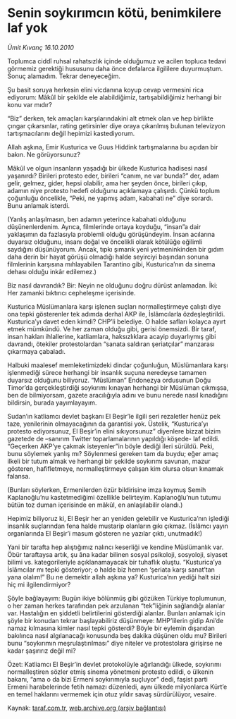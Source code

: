 # Senin soykırımcın kötü, benimkilere laf yok

*Ümit Kıvanç 16.10.2010*

<div class="yazi"><p>Toplumca ciddî ruhsal rahatsızlık içinde olduğumuz ve acilen topluca tedavi görmemiz gerektiği hususunu daha önce defalarca ilgililere duyurmuştum. Sonuç alamadım. Tekrar deneyeceğim.</p>
<p>Şu basit soruya herkesin elini vicdanına koyup cevap vermesini rica ediyorum: Mâkûl bir şekilde ele alabildiğimiz, tartışabildiğimiz herhangi bir konu var mıdır?</p>
<p>“Biz” derken, tek amaçları karşılarındakini alt etmek olan ve hep birlikte çıngar çıkarsınlar, rating getirsinler diye oraya çıkarılmış bulunan televizyon tartışmacılarını değil hepimizi kastediyorum.</p>
<p>Allah aşkına, Emir Kusturica ve Guus Hiddink tartışmalarına bu açıdan bir bakın. Ne görüyorsunuz?</p>
<p>Mâkûl ve olgun insanların yaşadığı bir ülkede Kusturica hadisesi nasıl yaşanırdı? Birileri protesto eder, birileri “canım, ne var bunda?” der, adam gelir, gelmez, gider, hepsi olabilir, ama her şeyden önce, birileri çıkıp, adamın niye protesto hedefi olduğunu açıklamaya çalışırdı. Çünkü toplum çoğunluğu öncelikle, “Peki, ne yapmış adam, kabahati ne” diye sorardı. Bunu anlamak isterdi.</p>
<p>(Yanlış anlaşılmasın, ben adamın yeterince kabahati olduğunu düşünenlerdenim. Ayrıca, filmlerinde ortaya koyduğu, “insan”a dair yaklaşımın da fazlasıyla problemli olduğu görüşündeyim. İnsan acılarına duyarsız olduğunu, insanı doğal ve öncelikli olarak kötülüğe eğilimli saydığını düşünüyorum. Ancak, tıpkı şımarık yeni yetmeninkinden bir gıdım daha derin bir hayat görüşü olmadığı halde seyirciyi başından sonuna filmlerinin karşısına mıhlayabilen Tarantino gibi, Kusturica’nın da sinema dehası olduğu inkâr edilemez.)</p>
<p>Biz nasıl davrandık? Bir: Neyin ne olduğunu doğru dürüst anlamadan. İki: Her zamanki bıktırıcı cepheleşme içerisinde. </p>
<p>Kusturica Müslümanlara karşı işlenen suçları normalleştirmeye çalıştı diye ona tepki gösterenler tek adımda derhal AKP ile, İslâmcılarla özdeşleştirildi. Kusturica’yı davet eden kimdi? CHP’li belediye. O halde safları kolayca ayırt etmek mümkündü. Ve her zaman olduğu gibi, gerisi önemsizdi. Bir taraf, insan hakları ihlallerine, katliamlara, haksızlıklara acayip duyarlıymış gibi davrandı, ötekiler protestolardan “sanata saldıran şeriatçılar” manzarası çıkarmaya çabaladı.</p>
<p>Halbuki maalesef memleketimizdeki dindar çoğunluğun, Müslümanlara karşı işlenmediği sürece herhangi bir insanlık suçuna neredeyse tamamen duyarsız olduğunu biliyoruz. “Müslüman” Endonezya ordusunun Doğu Timor’da gerçekleştirdiği soykırımı kınayan herhangi bir Müslüman çıkmışsa, ben de bilmiyorsam, gazete aracılığıyla adını ve bunu nerede nasıl kınadığını bildirsin, burada yayımlayayım.</p>
<p>Sudan’ın katliamcı devlet başkanı El Beşir’le ilgili seri rezaletler henüz pek taze, yenilerinin olmayacağının da garantisi yok. Üstelik, “Kusturica’yı protesto ediyorsunuz, El Beşir’in elini sıkıyorsunuz” diyenlere bizzat bizim gazetede de –sanırım Twitter toparlamalarının yapıldığı köşede- laf edildi. “Geçerken AKP’ye çakmak isteyenler”in böyle dediği ileri sürüldü. Peki, bunu söylemek yanlış mı? Söylenmesi gereken tam da buydu; eğer amaç ilkeli bir tutum almak ve herhangi bir şekilde soykırımı savunan, mazur gösteren, hafifletmeye, normalleştirmeye çalışan kim olursa olsun kınamak falansa. </p>
<p>(Bunları söylerken, Ermenilerden özür bildirisine imza koymuş Semih Kaplanoğlu’nu kastetmediğimi özellikle belirteyim. Kaplanoğlu’nun tutumu bütün toz duman içerisinde en mâkûl, en anlaşılabilir olandı.)</p>
<p>Hepimiz biliyoruz ki, El Beşir her an yeniden gelebilir ve Kusturica’nın işlediği insanlık suçlarından fena halde mustarip olanların gıkı çıkmaz. (İslâmcı yayın organlarında El Beşir’i masum gösteren ne yazılar çıktı, unutmadık!)</p>
<p>Yani bir tarafta hep alıştığımız nalıncı keserliği ve kendine Müslümanlık var. Öbür taraftaysa artık, şu âna kadar bilinen sosyal psikoloji, sosyoloji, siyaset bilimi vs. kategorileriyle açıklanamayacak bir tuhaflık oluştu. “Kusturica’ya İslâmcılar mı tepki gösteriyor; o halde biz hemen ‘şeriata karşı sanat’tan yana olalım!” Bu ne demektir allah aşkına ya? Kusturica’nın yediği halt sizi hiç mi ilgilendirmiyor?</p>
<p>Şöyle bağlayayım: Bugün ikiye bölünmüş gibi gözüken Türkiye toplumunun, o her zaman herkes tarafından pek arzulanan “tek”liğinin sağlandığı alanlar var. Hastalığın en şiddetli belirtilerini gösterdiği alanlar. Bunları anlamak için şöyle bir konudan tekrar başlayabiliriz düşünmeye: MHP’lilerin gidip Ani’de namaz kılmasına kimler nasıl tepki gösterdi? Böyle bir eylemin dışarıdan bakılınca nasıl algılanacağı konusunda beş dakika düşünen oldu mu? Birileri bunu “soykırımın meşrulaştırılması” diye niteler ve protestolara girişirse ne kadar şaşırırız değil mi?</p>
<p>Özet: Katliamcı El Beşir’in devlet protokolüyle ağırlandığı ülkede, soykırımı normalleştiren sözler etmiş sinema yönetmeni protesto edildi, o ülkenin bakanı, “ama o da bizi Ermeni soykırımıyla suçluyor” dedi, faşist parti Ermeni harabelerinde fetih namazı düzenledi, aynı ülkede milyonlarca Kürt’e en temel haklarını vermemek için otuz yıldır savaş sürdürülüyor, vesaire.</p></div>

Kaynak: [taraf.com.tr](http://www.taraf.com.tr:80/umit-kivanc/makale-senin-soykirimcin-kotu-benimkilere-laf-yok.htm), [web.archive.org (arşiv bağlantısı)](http://web.archive.org/web/20101019101310/http://www.taraf.com.tr:80/umit-kivanc/makale-senin-soykirimcin-kotu-benimkilere-laf-yok.htm)

